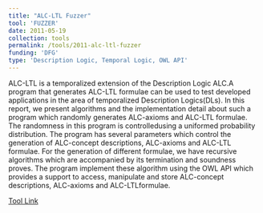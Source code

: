 ```yaml
---
title: "ALC-LTL Fuzzer"
tool: 'FUZZER'
date: 2011-05-19
collection: tools
permalink: /tools/2011-alc-ltl-fuzzer
funding: 'DFG'
type: 'Description Logic, Temporal Logic, OWL API'
---
```

ALC-LTL is a temporalized extension of the Description Logic ALC.A program that generates ALC-LTL formulae can be used to test developed applications  in  the  area  of temporalized  Description  Logics(DLs). In this report, we present algorithms and the implementation detail about such a program which randomly generates ALC-axioms and ALC-LTL formulae. The randomness in this program is controlledusing a uniformed probability distribution. The program has several parameters which control the generation of ALC-concept descriptions, ALC-axioms and ALC-LTL formulae. For the generation of different formulae, we have recursive algorithms which are accompanied by its termination and soundness proves.  The program implement these algorithm using the OWL API which provides a support to access, manipulate and store ALC-concept descriptions, ALC-axioms and ALC-LTLformulae.


[Tool Link](https://github.com/farif/ALC-LTL-Fuzzer)